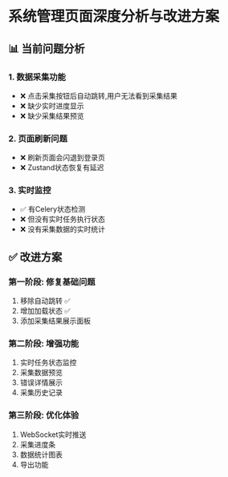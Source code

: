 # 系统管理页面深度分析与改进方案

## 📊 当前问题分析

### 1. 数据采集功能
- ❌ 点击采集按钮后自动跳转,用户无法看到采集结果
- ❌ 缺少实时进度显示
- ❌ 缺少采集结果预览

### 2. 页面刷新问题
- ❌ 刷新页面会闪退到登录页
- ❌ Zustand状态恢复有延迟

### 3. 实时监控
- ✅ 有Celery状态检测
- ❌ 但没有实时任务执行状态
- ❌ 没有采集数据的实时统计

## ✅ 改进方案

### 第一阶段: 修复基础问题
1. 移除自动跳转 ✅
2. 增加加载状态 ✅
3. 添加采集结果展示面板

### 第二阶段: 增强功能
1. 实时任务状态监控
2. 采集数据预览
3. 错误详情展示
4. 采集历史记录

### 第三阶段: 优化体验
1. WebSocket实时推送
2. 采集进度条
3. 数据统计图表
4. 导出功能

